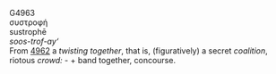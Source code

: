 <body>
  <p>G4963<br>  συστροφή  <br> sustrophē  <br><i>soos-trof-ay‘ </i><br>From <a href="g4962.htm">4962</a>  a <i>twisting</i> <i>together</i>, that is, (figuratively) a secret <i>coalition</i>, riotous <i>crowd:</i> - + band together, concourse.<br></p>
 </body>